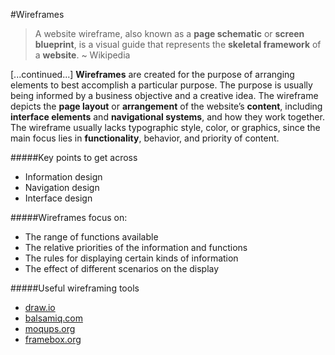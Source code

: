 #Wireframes


>A website wireframe, also known as a **page schematic** or **screen blueprint**, is a visual guide that represents the **skeletal framework** of a **website**. ~ Wikipedia

[...continued...] **Wireframes** are created for the purpose of arranging elements to best accomplish a particular purpose. The purpose is usually being informed by a business objective and a creative idea. The wireframe depicts the **page layout** or **arrangement** of the website’s **content**, including **interface elements** and **navigational systems**, and how they work together. The wireframe usually lacks typographic style, color, or graphics, since the main focus lies in **functionality**, behavior, and priority of content.

#####Key points to get across

* Information design
* Navigation design
* Interface design


#####Wireframes focus on:

* The range of functions available
* The relative priorities of the information and functions
* The rules for displaying certain kinds of information
* The effect of different scenarios on the display

#####Useful wireframing tools

* [draw.io](http://www.draw.io) 
* [balsamiq.com](http://www.balsamiq.com) 
* [moqups.org](http://www.moqups.org) 
* [framebox.org](http://www.framebox.org)

